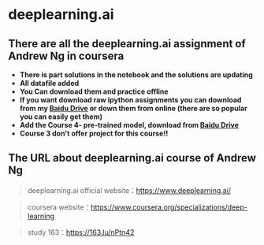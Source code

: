 # deeplearning.ai
## There are all the deeplearning.ai assignment of Andrew Ng in coursera
* **There is part solutions in the notebook and the solutions are updating**
* **All datafile added**
* **You Can download them and practice offline**
* **If you want download raw ipython assignments you can download from my [Baidu Drive](https://pan.baidu.com/s/1c2CVIqk) or down them from online (there are so popular you can easily get them)**
* **Add the Course 4- pre-trained model, download from [Baidu Drive](https://pan.baidu.com/s/1bpQChJ5)**
* **Course 3 don't offer project for this course!!**
## The URL about deeplearning.ai course of Andrew Ng 
>deeplearning.ai official website：https://www.deeplearning.ai/

>coursera website：https://www.coursera.org/specializations/deep-learning

>study 163：https://163.lu/nPtn42

